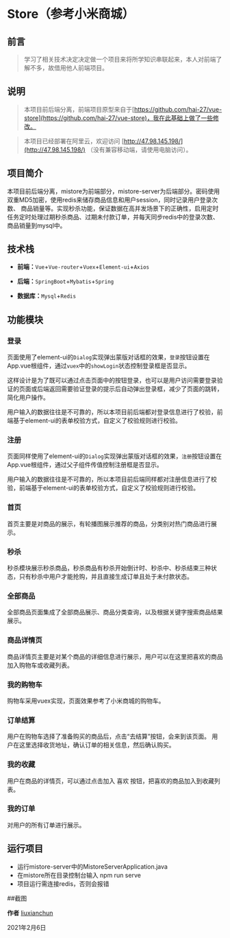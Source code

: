 # Store（参考小米商城）

## 前言

> 学习了相关技术决定决定做一个项目来将所学知识串联起来，本人对前端了解不多，故借用他人前端项目。
## 说明

> 本项目前后端分离，前端项目原型来自于[https://github.com/hai-27/vue-store](https://github.com/hai-27/vue-store)，我在此基础上做了一些修改。

> 本项目已经部署在阿里云，欢迎访问 [http://47.98.145.198/](http://47.98.145.198/) （没有兼容移动端，请使用电脑访问）。

## 项目简介

本项目前后端分离，mistore为前端部分，mistore-server为后端部分。密码使用双重MD5加密，使用redis来储存商品信息和用户session，同时记录用户登录次数、
商品销量等。实现秒杀功能，保证数据在高并发场景下的正确性，启用定时任务定时处理过期秒杀商品、过期未付款订单，并每天同步redis中的登录次数、商品销量到mysql中。

## 技术栈

- **前端：**`Vue`+`Vue-router`+`Vuex`+`Element-ui`+`Axios`

- **后端：**`SpringBoot`+`Mybatis`+`Spring`

- **数据库：**`Mysql`+`Redis`

## 功能模块

### 登录

页面使用了element-ui的`Dialog`实现弹出蒙版对话框的效果，`登录`按钮设置在App.vue根组件，通过`vuex`中的`showLogin`状态控制登录框是否显示。

这样设计是为了既可以通过点击页面中的按钮登录，也可以是用户访问需要登录验证的页面或后端返回需要验证登录的提示后自动弹出登录框，减少了页面的跳转，简化用户操作。

用户输入的数据往往是不可靠的，所以本项目前后端都对登录信息进行了校验，前端基于element-ui的表单校验方式，自定义了校验规则进行校验。

### 注册

页面同样使用了element-ui的`Dialog`实现弹出蒙版对话框的效果，`注册`按钮设置在App.vue根组件，通过父子组件传值控制注册框是否显示。

用户输入的数据往往是不可靠的，所以本项目前后端同样都对注册信息进行了校验，前端基于element-ui的表单校验方式，自定义了校验规则进行校验。

### 首页

首页主要是对商品的展示，有轮播图展示推荐的商品，分类别对热门商品进行展示。

### 秒杀

秒杀模块展示秒杀商品，秒杀商品有秒杀开始倒计时、秒杀中、秒杀结束三种状态，只有秒杀中用户才能抢购，并且直接生成订单且处于未付款状态。

### 全部商品

全部商品页面集成了全部商品展示、商品分类查询，以及根据关键字搜索商品结果展示。

### 商品详情页

商品详情页主要是对某个商品的详细信息进行展示，用户可以在这里把喜欢的商品加入购物车或收藏列表。

### 我的购物车

购物车采用vuex实现，页面效果参考了小米商城的购物车。

### 订单结算

用户在购物车选择了准备购买的商品后，点击“去结算”按钮，会来到该页面。
用户在这里选择收货地址，确认订单的相关信息，然后确认购买。

### 我的收藏

用户在商品的详情页，可以通过点击加入 喜欢 按钮，把喜欢的商品加入到收藏列表。

### 我的订单

对用户的所有订单进行展示。

## 运行项目

- 运行mistore-server中的MistoreServerApplication.java
- 在mistore所在目录控制台输入 npm run serve
- 项目运行需连接redis，否则会报错

##截图



**作者** [liuxianchun](https://github.com/liuxianchun)

2021年2月6日